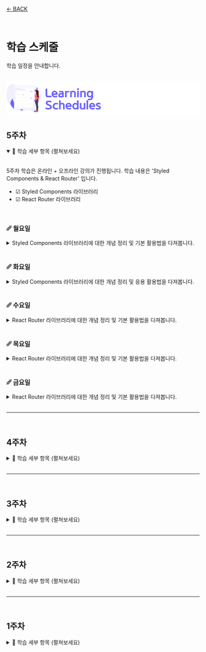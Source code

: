 [← BACK](../README.md)

<br />

# 학습 스케줄

학습 일정을 안내합니다.

<br />

<img src="../../assets/cover--calendar.png" alt />

## 5주차

<details open>
  <summary>🎯 학습 세부 항목 (펼쳐보세요)</summary>
  <br/>

  5주차 학습은 온라인 + 오프라인 강의가 진행됩니다. 학습 내용은 'Styled Components & React Router' 입니다.

  - ☑︎ Styled Components 라이브러리
  - ☑︎ React Router 라이브러리

  <br/>

  ### ␥ 월요일

  <details>
    <summary>Styled Components 라이브러리에 대한 개념 정리 및 기본 활용법을 다져봅니다.</summary>
    <br />

  - ☑︎ 스타일 라이브러리 (5분 14초)
  - ☑︎ Styled Components 기본 사용법 (4분 31초)
  - ☑︎ Styled Components의 작동 원리 (ES6 태그 템플릿) (8분 38초)
  - ☑︎ props 적용 (4분 20초)
  - ☑︎ 스타일 확장 (3분 37초)
  - ☑︎ 컴포넌트 스타일 확장 (6분 22초)
  </details>

  <br />

  ### ␥ 화요일

  <details>
    <summary>Styled Components 라이브러리에 대한 개념 정리 및 응용 활용법을 다져봅니다.</summary>
    <br />

  - ☑︎ 컴포넌트 스타일 래퍼 (55초)
  - ☑︎ 가상 클래스/요소, 중첩 규칙 (5분 45초)
  - ☑︎ 정적/동적 props 할당 (3분 44초)
  - ☑︎ 믹스인 (Mixin) (4분 2초)
  - ☑︎ 애니메이션 (5분 25초)
  - ☑︎ 글로벌 스타일 (4분 49초)
  - ☑︎ 테마 (Theme) (10분 19초)
  </details>

  <br />

  ### ␥ 수요일

  <details>
    <summary>React Router 라이브러리에 대한 개념 정리 및 기본 활용법을 다져봅니다.</summary>
    <br />

  - ☑︎ SPA 라이브러리 (4분 0초)
  - ☑︎ 라우터? 라우트? 라우팅? (4분 28초)
  - ☑︎ BrowserRouter & HashRouter 컴포넌트 (7분 19초)
  - ☑︎ Route 컴포넌트 Part 1 (9분 55초)
  - ☑︎ Route 컴포넌트 Part 2 (5분 39초)
  </details>

  <br />

### ␥ 목요일

  <details>
    <summary>React Router 라이브러리에 대한 개념 정리 및 기본 활용법을 다져봅니다.</summary>
    <br />

  - ☑︎ Switch 컴포넌트 (4분 29초)
  - ☑︎ Link 컴포넌트 (9분 18초)
  - ☑︎ NavLink 컴포넌트 (9분 8초)
  - ☑︎ Redirect 컴포넌트 (4분 46초)
  </details>

  <br />

### ␥ 금요일

  <details>
    <summary>React Router 라이브러리에 대한 개념 정리 및 기본 활용법을 다져봅니다.</summary>
    <br />

  - ☑︎ Route 컴포넌트 props 전달 (2분 15초)
  - ☑︎ Route 컴포넌트 매개변수(옵션 포함), 쿼리 스트링 (11분 28초)
  - ☑︎ 중첩된 라우팅 (5분 17초)
  - ☑︎ 보호된 라우팅 (9분 26초)
  - ☑︎ Redux 통합
  </details>

</details>

<br/>

---

<br/>

## 4주차

<details>
  <summary>🎯 학습 세부 항목 (펼쳐보세요)</summary>
  <br/>

  4주차 학습은 온라인 + 오프라인 강의가 진행됩니다. 학습 내용은 'React 훅, TIP, Redux, React Redux' 입니다.

  - ☑︎ React 훅(Hook)
  - ☑︎ React & CRA 팁(Tip)
  - ☑︎ Redux 라이브러리
  - ☑︎ React Redux 라이브러리

  <br/>

  ### ␥ 월요일

  <details>
    <summary>React 훅(Hook)에 대한 개념 정리 및 기본 활용법을 다져봅니다.</summary>
    <br />

  - ☑︎ useState() 훅을 활용한 상태 관리 (9분 12초)
  - ☑︎ React 클래스 컴포넌트 → 함수형 컴포넌트로 전환 (상태 관리) (5분 55초)
  - ☑︎ useEffect() 훅을 활용한 사이드 이펙트 처리 (4분 30초)
  - ☑︎ useRef() 훅을 활용한 DOM 노드 접근/조작 (5분 19초)
  - ☑︎ useContext() 훅을 활용한 데이터 공유 (2분 42초)
  </details>

  <br />

  ### ␥ 화요일

  <details>
    <summary>React & CRA 팁(Tip)에 대해 살펴봅니다.</summary>
    <br />

  - ☑︎ 절대경로 임포트 (jsconfig.json 설정) (2분 1초)
  - ☑︎ ReactComponent를 활용한 SVG 이미지 스타일링 & 애니메이션 (5분 15초)
  - ☑︎ CSS 모듈을 사용해 고유한 클래스 이름 생성(스타일 충돌 방지) (6분 49초)
  - ☑︎ classNames() 유틸리티 모듈 활용 (7분 5초)
  - ☑︎ Sass를 활용한 스타일 모듈화 (3분 59초)
  - ☑︎ craco를 활용해 설정 덮어쓰기 (Sass 소스맵 설정) (5분 14초)
  - ☑︎ React 컴포넌트 / 유닛 테스트 디버깅 (8분 55초)
  </details>

  <br />

  ### ␥ 수요일

  <details>
    <summary>Redux 라이브러리에 대한 개념 정리 및 기본 활용법을 다져봅니다.</summary>
    <br />

  - ☑︎ Redux가 필요한 이유 (3분 40초)
  - ☑︎ Redux의 작동 흐름 (3원칙) (1분 58초)
  - ☑︎ Redux의 아키텍처 (설계 구성 방식) (3분 17초)
  - ☑︎ 스토어 객체 생성 — createStore() 메서드 (4분 27초)
  - ☑︎ 상태(state) 가져오기 — getState() 메서드 (2분 48초)
  - ☑︎ 액션(action) — type, payload 속성을 가진 객체 (7분 32초)
  - ☑︎ 리듀서(reducer) — 순수한 함수 (4분 48초)
  - ☑︎ Redux 스토어 모듈 관리 (7분 20초)
  - ☑︎ 상태 업데이트 구독과 취소 — subscribe() 메서드 (3분 25초)
  </details>

  <br />

### ␥ 목요일

  <details>
    <summary>Reducer, Redux 패턴에 대해 학습하고 정리합니다.</summary>
    <br />

  - ☑︎ 리듀서 함수
    - ☑︎ TodoReducer 함수 — 작성 (6분 50초)
    - ☑︎ TodoReducer 함수 — 유닛 테스트 (9분 43초)
  - Redux 설치, 패턴 리뷰
    - ☑︎ Redux 설치/활용 (읽기, 실습)
    - ☑︎ Redux 패턴 리뷰 (8분 21초)
  </details>

  <br />

### ␥ 금요일

  <details>
    <summary>React 앱 + Redux에 대해 학습합니다.</summary>
    <br />

  - ☑︎ 실습 예제 다운로드 및 의존 패키지 설치, 프로젝트 실행 (1분 18초)
  - ☑︎ 스토어, 리듀서 함수 생성 (2분 19초)
  - ☑︎ App 컴포넌트 상태, 메서드를 리듀서 함수 상태, 스위칭 처리 (6분 8초)
  - ☑︎ 스토어의 상태 업데이트 구독 후, UI를 다시 렌더링 처리 (5분 15초)
  - ☑︎ 루트 리듀서 (여러 개의 리듀서 병합) (4분 36초)
  - ☑︎ Top-Down 방식의 props 대신, Redux store 활용 (11분 18초)
  - ☑︎ 액션 크리에이터 활용 (dispatch + action creator) (10분 36초)
  </details>

</details>

<br/>

---

<br/>

## 3주차

<details>
  <summary>🎯 학습 세부 항목 (펼쳐보세요)</summary>
  <br/>

  3주차 학습은 온라인 + 오프라인 강의가 진행됩니다. 학습 내용은 'React 미니 프로젝트 실습, 고차 컴포넌트, React 폼 컨트롤' 입니다.

  - ☑︎ Mini Project {E1}

  <br/>

  ### ␥ 월요일

  <details>
    <summary>React Mini Project {E1}를 실습(1)하여 개념 정리 및 기본 활용법을 다져봅니다.</summary>
    <br />

  - ☑︎ 프로젝트 시작하기 (32초)
  - ☑︎ 문서 헤드 구성 (3분 41초)
  - ☑︎ 디렉토리 구성 (1분 5초)
  - ☑︎ 컴포넌트 구성 Part 1
    - 컴포넌트 등록 `AppHeader`, `AppMain`, `GoToTop` (2분 54초)
    - JSX 코드 정리 `AppHeader`, `AppMain`, `GoToTop` (2분 36초)
  - ☑︎ 컴포넌트 구성 Part 2
    - 컴포넌트 추가 등록 `AppHomeLink`, `AppNavigation`, `BeverageList`, `BeverageItem` (4분 13초)
    - 컴포넌트 스타일 검토 (6분 5초)
  </details>

  <br />

  ### ␥ 화요일

  <details>
    <summary>React Mini Project {E1}를 실습(2)하여 개념 정리 및 기본 활용법을 다져봅니다.</summary>
    <br />

  - ☑︎ 컴포넌트 props 디자인
    - 컴포넌트 props 설계 `AppHomeLink` (6분 2초)
    - 컴포넌트 props 설계 (`classnames` 라이브러리, `as` 속성 등) (8분 51초)
  - ☑︎ 컴포넌트 이벤트 핸들링 & 타임 컨트롤 (9분 30초)
  - ☑︎ 리스트 렌더링 & 컨텍스트 Part 1 (9분 33초)
  </details>

  <br />

  ### ␥ 수요일

  <details>
    <summary>React Mini Project {E1}를 실습(3)하여 개념 정리 및 기본 활용법을 다져봅니다.</summary>
    <br />

  - ☑︎ 컴포넌트 접근성 개선 
    - 키보드 접근성 설정 `ref`, `forwardRef`, `shouldComponentUpdate` (12분 5초)
    - 컴포넌트 참조 전달(`forwardRef`)과 개발 도구에서 이름 표시 설정 (2분 22초)
  - ☑︎ 리스트 렌더링 & 컨텍스트 Part 2
    - 컴포넌트 리스트 렌더링 + Context API `BeverageList` (4분 9초)
    - 다이얼로그 인터랙션 `BeverageItem` (10분 10초)
  - ☑︎ 페이지 상단 스크롤 이동
    - 페이지 상단 이동 인터랙션 `GoToTop` (6분 3초)
    - React 훅 활용 `useState`, `useEffect` (7분 40초)
  </details>

  <br />

### ␥ 목요일

  <details>
    <summary>고차 컴포넌트(HOC, Higher-Order Component)에 대해 학습합니다.</summary>
    <br />

  - ☑︎ 고차 함수(HOF)란? (4분 27초)
  - ☑︎ 고차 컴포넌트(HOC)란? (3분 42초)
  - ☑︎ 사용자 정의 고차 컴포넌트 (7분 37초)
  </details>

  <br />

### ␥ 금요일

  <details>
    <summary>React 폼 컨트롤에 대해 학습합니다.</summary>
    <br />

  - ☑︎ HTML VS React 폼 컨트롤 (7분 3초)
  - ☑︎ AppInput 컴포넌트 (5분 33초)
  - ☑︎ React 폼 멀티플 컨트롤 핸들링 (7분 52초)
  - ☑︎ 컨트롤 vs 언 컨트롤 컴포넌트, ref 속성 (10분 13초)
  - ☑︎ React Context를 사용한 데이터 수정 코드 리뷰 (8분 8초)
  </details>

</details>

<br/>

---

<br/>

## 2주차

<details>
  <summary>🎯 학습 세부 항목 (펼쳐보세요)</summary>
  <br/>

2주차 학습은 온라인 + 오프라인 강의가 진행됩니다. 학습 내용은 'React 컴포넌트, 이벤트 처리, 컴포넌트 통신, 접근성' 입니다.

- ☑︎ React 함수형, 클래스형 컴포넌트
- ☑︎ React 컴포넌트 전달 속성 / 상태
- ☑︎ React 컴포넌트 라이프 사이클 훅
- ☑︎ React 이벤트 핸들링
- ☑︎ React 컴포넌트 통신
- ☑︎ React Context API
- ☑︎ React 접근성(A11Y)

  <br/>

### ␥ 월요일

  <details>
    <summary>React 컴포넌트 props & PropTypes에 대해 학습합니다.</summary>
    <!-- <br /> -->

#### 1. 컴포넌트 & 전달 속성(props)

- ☑︎ React 함수형 컴포넌트 (3분 33초)
- ☑︎ React 클래스 컴포넌트 (3분 18초)
- ☑︎ React 컴포넌트 import, export / props (14분 53초)
- ☑︎ React 컴포넌트 관리 (추출) (7분 16초)

#### 2. 전달 속성(props) 검사

- ☑︎ JavaScript 타입 검사 (3분 38초)
- ☑︎ PropTypes를 활용해 컴포넌트 props 검사 (9분 18초)
- ☑︎ PropTypes 속성 기본 값 defaultProps 설정 (5분 5초)
  </details>

    <br />
    
### ␥ 화요일

  <details>
    <summary>React 컴포넌트 state, Life Cycle Hooks에 대해 학습합니다.</summary>
    <br />

  - ☑︎ 클래스 컴포넌트의 state 란? (7분 56초)
  - ☑︎ 컴포넌트 라이프 사이클 훅(Life Cycle Hooks) 이란? (4분 45초)
  - ☑︎ 생성 시점의 라이프 사이클 훅 (14분 0초)
  - ☑︎ 업데이트, 제거 시점의 라이프 사이클 훅 (9분 35초)
  - ☑︎ 오류 발생 시점의 라이프 사이클 훅 (4분 39초)
  </details>

    <br />

### ␥ 수요일

  <details>
    <summary>React 이벤트 핸들링 & this 컨텍스트, 컴포넌트 통신(state 리프팅 업)에 대해 학습합니다.</summary>
    <!-- <br /> -->

  #### 1. 이벤트 핸들링

  - ☑︎ React 이벤트 핸들링 (6분 33초)
  - ☑︎ React 이벤트 핸들러와 this (13분 59초)

  #### 2. 컴포넌트 통신

  - ☑︎ React 컴포넌트 간 통신이 필요한 이유 (1분 50초)
  - ☑︎ 부모 컴포넌트와 자식 컴포넌트 사이의 props ⇌ callback (3분 59초)
  - ☑︎ 복잡한 컴포넌트 트리 구조에서 props ⇌ callback의 문제 (9분 2초)
  - ☑︎ 상태 관리를 효율적으로 관리하기 위한 방법 Context, React Redux (2분 24초)
  </details>

    <br />

### ␥ 목요일

<details>
  <summary>React 컨텍스트(Context) API에 대해 학습합니다.</summary>
  <br />

- ☑︎ Context의 Provider, Consumer를 사용한 데이터 공유 (9분 53초)
- ☑︎ Context 모듈을 활용해 개별 컴포넌트에서 데이터 공유 (12분 15초)
- ☑︎ Context Type 활용 (6분 23초)
</details>

  <br />

### ␥ 금요일

<details>
  <summary>React 접근성(A11Y)에 대해 학습합니다.</summary>
  <!-- <br /> -->

  #### 🔗 접근성 강의 시청 Youtube 재생목록 시청

  - ☑︎ 헤딩 레벨(Heading Level) (14분 14초)
  - ☑︎ 히든 콘텐츠(Hidden Contents) (9분 46초)
  - ☑︎ 버튼 컴포넌트(Button Component) (7분 58초)
  - ☑︎ 사용에 주의가 필요한 HTML 표준 문법 (7분, ↓ 첨부 영상 시청)
  - ☑︎ 접근성 자동 검사 (React-axe) (9분 3초)
</details>

<br />

</details>

<br/>

<!-- -------------------------------------------------------------------------------------------  -->

---

<br/>

## 1주차

<details>
  <summary>🎯 학습 세부 항목 (펼쳐보세요)</summary>
  <br />

1주차 학습은 'Front-End 프레임워크 소개 및 React 사용법', 그리고 ECMAScript 2015(이하 ES6) 입니다.

- ☑︎ Front-End 개발 학습 가이드
- ☑︎ React 소개 및 맛보기!
- ☑︎ VS Code 개발 도구 확장
- ☑︎ Virtual DOM / React 요소와 JSX
- ☑︎ JSX 활용
- ☑︎ ES6

> **NOTE.**<br/>
> React 프로그래밍은 기본적으로 ES6+를 사용합니다.<br />
> ES6+ 학습이 부족한 분들은 [영상 강의](https://이듬.run/next-javascript/)를 시청해 사용법을 꼭 익혀주세요!

  <br />

### ␥ 월요일

  <details>
    <summary>React 학습에 앞서 알고 있어야 할 내용에 대해 알아봅니다.</summary>
    <br />

- ☑︎ React 학습에 앞서 공부해야 할 것들! (2분 45초)
- ☑︎ Front-End 개발 학습 로드맵 (7분 37초)
- ☑︎ 프로그래밍 언어 환경 (3분 27초)
- ☑︎ 프레임워크를 사용하는 이유 (7분 11초)
  </details>

    <br />

### ␥ 화요일

  <details>
    <summary>React 컴포넌트 시스템에 대해 알아보고, 프로젝트를 시작하는 방법을 살펴봅니다.</summary>
    <br />

- ☑︎ React 소개 (4분 6초)
- ☑︎ React 러닝 다이어그램 (3분 44초)
- ☑︎ React 컴포넌트와 요소 (5분 25초)
- ☑︎ React 컴포넌트 구조 이해 및 활용 (7분 11초)
- ☑︎ React 컴포넌트와 전달 속성(props) (6분 48초)
- ☑︎ React 프로젝트 생성 with CRA (8분 6초)
- ☑︎ React 프로젝트 디렉토리 구조 (9분 56초)
  </details>

    <br/>

### ␥ 수요일

  <details>
    <summary>React 개발을 도와줄 VS Code 확장(Extensions)을 소개하고 설치/사용법을 살펴봅니다.</summary>
    <br />

- ☑︎ Prettier - Code formatter (9분 49초)
- ☑︎ Formatting Toggle (1분 47초)
- ☑︎ React Snippets (3분 37초)
- ☑︎ React Pure To Class (2분 37초)
- ☑︎ Auto Import (2분 50초)
- ☑︎ Import Cost (3분 0초)
- ☑︎ Auto Complete Tag (1분 49초)
- ☑︎ Bracket Pair Colorizer 2 (3분 14초)
- ☑︎ Color Highlight & Manager (3분 7초)
- ☑︎ Image preview (46초)
- ☑︎ Translator (1분 34초)
  </details>

    <br/>

### ␥ 목요일

  <details>
    <summary>React 렌더링의 핵심인 Virtual DOM과 JSX에 대해 학습합니다.</summary>
    <!-- <br /> -->

#### [Virtual DOM 강의, [Youtube]](https://bit.ly/37OYkSI)

- ☑︎ 환경 설정 (3분 10초)
- ☑︎ Real DOM 컨트롤 (1분 13초)
- ☑︎ Virtual DOM 컨트롤 (3분 55초)
- ☑︎ Virtual DOM Tree 비교 & 패치 (5분 52초)
- ☑︎ Virtual DOM 배열 순환 (1분 57초)
- ☑︎ Virtual DOM 제거 (4분 20초)
- ☑︎ Virtual DOM 추가 (6분 50초)

#### JSX ➪ React 요소

- ☑︎ React 요소를 만드는 2가지 방법 (7분 1초)
- ☑︎ 가상 DOM이란? (5분 32초)
- ☑︎ JSX 코드가 Babel 컴파일러를 만나면? (6분 8초)
  </details>

    <br/>

### ␥ 금요일

  <details>
    <summary>React의 데이터, 콘텐츠, 속성 바인딩 그리고 조건부, 리스트 렌더링 등에 대해 학습합니다.</summary>
    <br />

- ☑︎ 데이터 바인딩이란? (2분 42초)
- ☑︎ 콘텐츠 바인딩과 JavaScript 표현식 (3분 11초)
- ☑︎ 속성 바인딩 (style, className) (5분 36초)
- ☑︎ 조건 문을 사용한 조건부 렌더링 (if, switch 문) (6분 11초)
- ☑︎ 조건 식을 사용한 사용한 조건부 렌더링 (3항식, 논리연산자) (5분 40초)
- ☑︎ Array 객체의 map() 메서드를 활용한 리스트 렌더링 (7분 18초)
- ☑︎ JSX 사용시 주의할 점 (5분 22초)
  </details>
</details>
